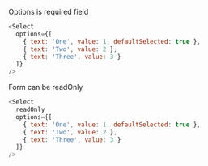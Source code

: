 Options is required field

```js
<Select
  options={[
    { text: 'One', value: 1, defaultSelected: true },
    { text: 'Two', value: 2 },
    { text: 'Three', value: 3 }
  ]}
/>
```

Form can be readOnly

```js
<Select
  readOnly
  options={[
    { text: 'One', value: 1, defaultSelected: true },
    { text: 'Two', value: 2 },
    { text: 'Three', value: 3 }
  ]}
/>
```
